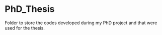 # PhD_Thesis
Folder to store the codes developed during my PhD project and that were used for the thesis. 
